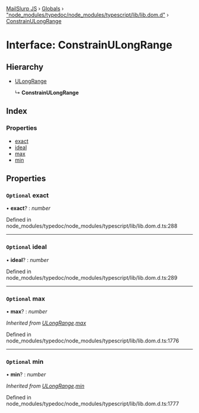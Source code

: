 [MailSlurp JS](../README.md) › [Globals](../globals.md) › ["node_modules/typedoc/node_modules/typescript/lib/lib.dom.d"](../modules/_node_modules_typedoc_node_modules_typescript_lib_lib_dom_d_.md) › [ConstrainULongRange](_node_modules_typedoc_node_modules_typescript_lib_lib_dom_d_.constrainulongrange.md)

# Interface: ConstrainULongRange

## Hierarchy

* [ULongRange](_node_modules_typedoc_node_modules_typescript_lib_lib_dom_d_.ulongrange.md)

  ↳ **ConstrainULongRange**

## Index

### Properties

* [exact](_node_modules_typedoc_node_modules_typescript_lib_lib_dom_d_.constrainulongrange.md#optional-exact)
* [ideal](_node_modules_typedoc_node_modules_typescript_lib_lib_dom_d_.constrainulongrange.md#optional-ideal)
* [max](_node_modules_typedoc_node_modules_typescript_lib_lib_dom_d_.constrainulongrange.md#optional-max)
* [min](_node_modules_typedoc_node_modules_typescript_lib_lib_dom_d_.constrainulongrange.md#optional-min)

## Properties

### `Optional` exact

• **exact**? : *number*

Defined in node_modules/typedoc/node_modules/typescript/lib/lib.dom.d.ts:288

___

### `Optional` ideal

• **ideal**? : *number*

Defined in node_modules/typedoc/node_modules/typescript/lib/lib.dom.d.ts:289

___

### `Optional` max

• **max**? : *number*

*Inherited from [ULongRange](_node_modules_typedoc_node_modules_typescript_lib_lib_dom_d_.ulongrange.md).[max](_node_modules_typedoc_node_modules_typescript_lib_lib_dom_d_.ulongrange.md#optional-max)*

Defined in node_modules/typedoc/node_modules/typescript/lib/lib.dom.d.ts:1776

___

### `Optional` min

• **min**? : *number*

*Inherited from [ULongRange](_node_modules_typedoc_node_modules_typescript_lib_lib_dom_d_.ulongrange.md).[min](_node_modules_typedoc_node_modules_typescript_lib_lib_dom_d_.ulongrange.md#optional-min)*

Defined in node_modules/typedoc/node_modules/typescript/lib/lib.dom.d.ts:1777
